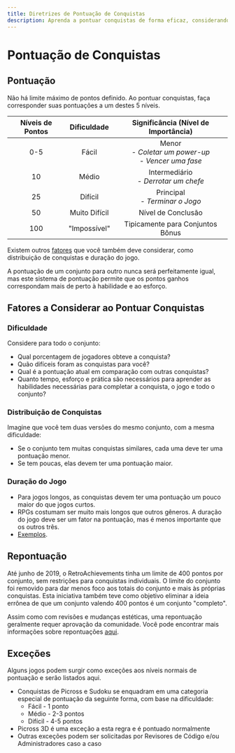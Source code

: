 ```yaml
---
title: Diretrizes de Pontuação de Conquistas
description: Aprenda a pontuar conquistas de forma eficaz, considerando fatores como dificuldade, duração do jogo e distribuição de conquistas. Compreenda os níveis de pontos e diretrizes para repontuação e exceções.
---
```


# Pontuação de Conquistas

## Pontuação

Não há limite máximo de pontos definido. Ao pontuar conquistas, faça corresponder suas pontuações a um destes 5 níveis.

| Níveis de Pontos | Dificuldade   | Significância (Nível de Importância)                    |
| :--------------: | :---------:   | :-----------------------------------------------------: |
| 0-5              | Fácil         | Menor<br>- _Coletar um power-up_<br>- _Vencer uma fase_ |
| 10               | Médio         | Intermediário<br>- _Derrotar um chefe_                  |
| 25               | Difícil       | Principal<br> - _Terminar o Jogo_                       |
| 50               | Muito Difícil | Nível de Conclusão                                      |
| 100              | "Impossível"  | Tipicamente para Conjuntos Bônus                        |

Existem outros [fatores](#fatores-a-considerar-ao-pontuar-conquistas) que você também deve considerar, como distribuição de conquistas e duração do jogo.

A pontuação de um conjunto para outro nunca será perfeitamente igual, mas este sistema de pontuação permite que os pontos ganhos correspondam mais de perto à habilidade e ao esforço.

## Fatores a Considerar ao Pontuar Conquistas

### Dificuldade

Considere para todo o conjunto:

- Qual porcentagem de jogadores obteve a conquista?
- Quão difíceis foram as conquistas para você?
- Qual é a pontuação atual em comparação com outras conquistas?
- Quanto tempo, esforço e prática são necessários para aprender as habilidades necessárias para completar a conquista, o jogo e todo o conjunto?

### Distribuição de Conquistas

Imagine que você tem duas versões do mesmo conjunto, com a mesma dificuldade:

- Se o conjunto tem muitas conquistas similares, cada uma deve ter uma pontuação menor.
- Se tem poucas, elas devem ter uma pontuação maior.

### Duração do Jogo

- Para jogos longos, as conquistas devem ter uma pontuação um pouco maior do que jogos curtos.
- RPGs costumam ser muito mais longos que outros gêneros. A duração do jogo deve ser um fator na pontuação, mas é menos importante que os outros três.
- [Exemplos](https://retroachievements.org/viewtopic.php?t=9050&c=47755).

## Repontuação

Até junho de 2019, o RetroAchievements tinha um limite de 400 pontos por conjunto, sem restrições para conquistas individuais. O limite do conjunto foi removido para dar menos foco aos totais do conjunto e mais às próprias conquistas. Esta iniciativa também teve como objetivo eliminar a ideia errônea de que um conjunto valendo 400 pontos é um conjunto "completo".

Assim como com revisões e mudanças estéticas, uma repontuação geralmente requer aprovação da comunidade. Você pode encontrar mais informações sobre repontuações [aqui](/guidelines/content/achievement-set-revisions).

## Exceções

Alguns jogos podem surgir como exceções aos níveis normais de pontuação e serão listados aqui.

- Conquistas de Picross e Sudoku se enquadram em uma categoria especial de pontuação da seguinte forma, com base na dificuldade:
  - Fácil - 1 ponto
  - Médio - 2-3 pontos
  - Difícil - 4-5 pontos
- Picross 3D é uma exceção a esta regra e é pontuado normalmente
- Outras exceções podem ser solicitadas por Revisores de Código e/ou Administradores caso a caso
